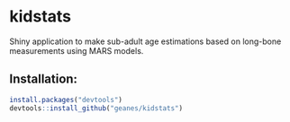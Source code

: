 kidstats
========

Shiny application to make sub-adult age estimations based on long-bone measurements using MARS models.

Installation:
-------------

```r
install.packages("devtools")
devtools::install_github("geanes/kidstats")
```
